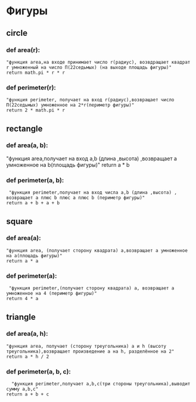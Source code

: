 # Фигуры
## circle
### def area(r):     
    "функция area,на входе принимает число r(радиус), возвдращает квадрат r умноженный на число П(22седьмых) (на выходе площадь фигуры)"
    return math.pi * r * r

### def perimeter(r):
    "функция perimeter, получает на вход r(радиус),возвращает число П(22седьмых) умноженное на 2*r(периметр фигуры)"
    return 2 * math.pi * r

## rectangle
### def area(a, b):
   "функция area,получает на вход a,b (длина ,высота) ,возвращает a умноженное на b(площадь фигуры)"
    return a * b
### def perimeter(a, b):
     "функция perimeter,получает на вход числа a,b (длина ,высота) , возвращает a плюс b плюс a плюс b (периметр фигуры)"
    return a + b + a + b
## square
### def area(a):
    "функция area, (получает сторону квадрата) а,возвращает a умноженное на a(площадь фигуры)"
    return a * a

### def perimeter(a):
     "функция perimeter,(получает сторону квадрата) a, возвращает a умноженное на 4 (периметр фигуры)"
    return 4 * a

## triangle
### def area(a, h):
    "функция area, получает (сторону треугольника) a и h (высоту треугольника),возвращает произведение a на h, разделённое на 2"
    return a * h / 2
### def perimeter(a, b, c):
      "функция perimeter,получает a,b,c(три стороны треугольника),выводит сумму a,b,c"
    return a + b + c
